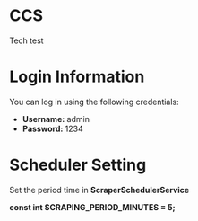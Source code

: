 # CCS
Tech test

# Login Information

You can log in using the following credentials:

- **Username:** admin
- **Password:** 1234
  
# Scheduler Setting

Set the period time in **ScraperSchedulerService**

 **const int SCRAPING_PERIOD_MINUTES = 5;**  


